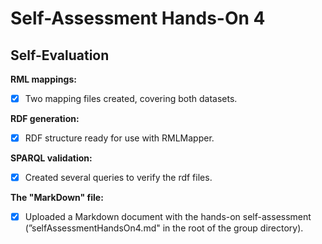 # Self-Assessment Hands-On 4

## Self-Evaluation

**RML mappings:**

- [x] Two mapping files created, covering both datasets.

**RDF generation:**

- [x] RDF structure ready for use with RMLMapper.

**SPARQL validation:**

- [x] Created several queries to verify the rdf files.

**The "MarkDown" file:**

- [x] Uploaded a Markdown document with the hands-on self-assessment (”selfAssessmentHandsOn4.md" in the root of the group directory).